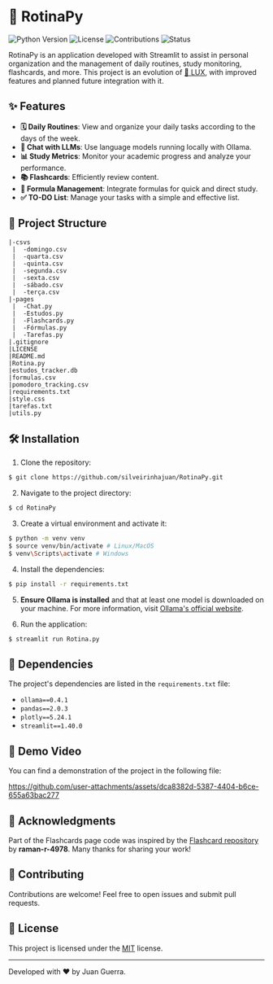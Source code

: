 # 📆 RotinaPy
![Python Version](https://img.shields.io/badge/Python-3.12-blue?logo=python&logoColor=white) ![License](https://img.shields.io/badge/License-MIT-green) ![Contributions](https://img.shields.io/badge/Contributions-Welcome-orange) ![Status](https://img.shields.io/badge/Status-In_Progress-yellow)

RotinaPy is an application developed with Streamlit to assist in personal organization and the management of daily routines, study monitoring, flashcards, and more. This project is an evolution of [🤺 LUX](https://www.github.com/silveirinhajuan/LUX), with improved features and planned future integration with it.

## ✨ Features

- **🗓️ Daily Routines**: View and organize your daily tasks according to the days of the week.
- **🤖 Chat with LLMs**: Use language models running locally with Ollama.
- **📊 Study Metrics**: Monitor your academic progress and analyze your performance.
- **📚 Flashcards**: Efficiently review content.
- **🧮 Formula Management**: Integrate formulas for quick and direct study.
- **✅ TO-DO List**: Manage your tasks with a simple and effective list.

## 📂 Project Structure

```
|-csvs
 |  -domingo.csv 
 |  -quarta.csv 
 |  -quinta.csv 
 |  -segunda.csv 
 |  -sexta.csv
 |  -sábado.csv
 |  -terça.csv
|-pages
 |  -Chat.py
 |  -Estudos.py 
 |  -Flashcards.py  
 |  -Fórmulas.py 
 |  -Tarefas.py  
|.gitignore
|LICENSE
|README.md
|Rotina.py
|estudos_tracker.db
|formulas.csv
|pomodoro_tracking.csv
|requirements.txt
|style.css
|tarefas.txt
|utils.py 
```

## 🛠️ Installation

1. Clone the repository:

```bash
$ git clone https://github.com/silveirinhajuan/RotinaPy.git
```

2. Navigate to the project directory:

```bash
$ cd RotinaPy
```

3. Create a virtual environment and activate it:

```bash
$ python -m venv venv
$ source venv/bin/activate # Linux/MacOS
$ venv\Scripts\activate # Windows
```

4. Install the dependencies:

```bash
$ pip install -r requirements.txt
```

5. **Ensure Ollama is installed** and that at least one model is downloaded on your machine. For more information, visit [Ollama's official website](https://ollama.ai/).

6. Run the application:

```bash
$ streamlit run Rotina.py
```

## 🧩 Dependencies

The project's dependencies are listed in the `requirements.txt` file:

- `ollama==0.4.1`
- `pandas==2.0.3`
- `plotly==5.24.1`
- `streamlit==1.40.0`

## 🎥 Demo Video

You can find a demonstration of the project in the following file:



https://github.com/user-attachments/assets/dca8382d-5387-4404-b6ce-655a63bac277



## 📝 Acknowledgments

Part of the Flashcards page code was inspired by the [Flashcard repository](https://github.com/raman-r-4978/flashcard/tree/main?tab=readme-ov-file) by **raman-r-4978**. Many thanks for sharing your work!

## 🤝 Contributing

Contributions are welcome! Feel free to open issues and submit pull requests.

## 📜 License

This project is licensed under the [MIT](./LICENSE) license.

---

Developed with ❤️ by Juan Guerra.
